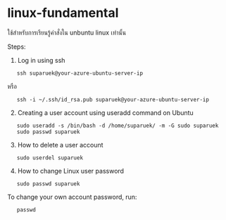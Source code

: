 # linux-fundamental
ใช้สำหรับการเรียนรู้คำสั่งใน unbuntu linux เท่านั้น

Steps:
1. Log in using ssh
```
   ssh suparuek@your-azure-ubuntu-server-ip
```

หรือ

```
   ssh -i ~/.ssh/id_rsa.pub suparuek@your-azure-ubuntu-server-ip
```

2. Creating a user account using useradd command on Ubuntu
```
   sudo useradd -s /bin/bash -d /home/suparuek/ -m -G sudo suparuek
   sudo passwd suparuek
```

3. How to delete a user account
```
   sudo userdel suparuek
```
4. How to change Linux user password
```
   sudo passwd suparuek
```
To change your own account password, run:
```
   passwd
```
